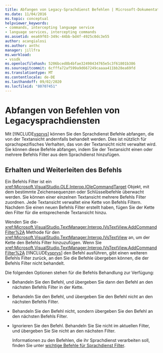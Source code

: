 ```yaml
---
title: Abfangen von Legacy-Sprachdienst Befehlen | Microsoft-Dokumentation
ms.date: 11/04/2016
ms.topic: conceptual
helpviewer_keywords:
- commands, intercepting language service
- language services, intercepting commands
ms.assetid: eea69f03-349c-44bb-bd4f-4925c0dc3e55
author: acangialosi
ms.author: anthc
manager: jillfra
ms.workload:
- vssdk
ms.openlocfilehash: 5206bced8b4bfae32498434765e5c3f61801b386
ms.sourcegitcommit: 6cfffa72af599a9d667249caaaa411bb28ea69fd
ms.translationtype: MT
ms.contentlocale: de-DE
ms.lasthandoff: 09/02/2020
ms.locfileid: "80707451"
---
```

# <a name="intercepting-legacy-language-service-commands"></a>Abfangen von Befehlen von Legacysprachdiensten
Mit [!INCLUDE[vsprvs](../../code-quality/includes/vsprvs_md.md)] können Sie den Sprachdienst Befehle abfangen, die von der Textansicht andernfalls behandelt werden. Dies ist nützlich für sprachspezifisches Verhalten, das von der Textansicht nicht verwaltet wird. Sie können diese Befehle abfangen, indem Sie der Textansicht einen oder mehrere Befehls Filter aus dem Sprachdienst hinzufügen.

## <a name="getting-and-routing-the-command"></a>Erhalten und Weiterleiten des Befehls
 Ein Befehls Filter ist ein <xref:Microsoft.VisualStudio.OLE.Interop.IOleCommandTarget> Objekt, mit dem bestimmte Zeichensequenzen oder Schlüsselbefehle überwacht werden. Sie können einer einzelnen Textansicht mehrere Befehls Filter zuordnen. Jede Textansicht verwaltet eine Kette von Befehls Filtern. Nachdem Sie einen neuen Befehls Filter erstellt haben, fügen Sie der Kette den Filter für die entsprechende Textansicht hinzu.

 Wenden Sie die- <xref:Microsoft.VisualStudio.TextManager.Interop.IVsTextView.AddCommandFilter%2A> Methode für den <xref:Microsoft.VisualStudio.TextManager.Interop.IVsTextView> an, um der Kette den Befehls Filter hinzuzufügen. Wenn Sie <xref:Microsoft.VisualStudio.TextManager.Interop.IVsTextView.AddCommandFilter%2A> [!INCLUDE[vsprvs](../../code-quality/includes/vsprvs_md.md)] den Befehl ausführen, gibt einen weiteren Befehls Filter zurück, an den Sie die Befehle übergeben können, die der Befehls Filter nicht behandelt.

 Die folgenden Optionen stehen für die Befehls Behandlung zur Verfügung:

- Behandeln Sie den Befehl, und übergeben Sie dann den Befehl an den nächsten Befehls Filter in der Kette.

- Behandeln Sie den Befehl, und übergeben Sie den Befehl nicht an den nächsten Befehls Filter.

- Behandeln Sie den Befehl nicht, sondern übergeben Sie den Befehl an den nächsten Befehls Filter.

- Ignorieren Sie den Befehl. Behandeln Sie Sie nicht im aktuellen Filter, und übergeben Sie Sie nicht an den nächsten Filter.

  Informationen zu den Befehlen, die ihr Sprachdienst verarbeiten soll, finden Sie unter [wichtige Befehle für Sprachdienst Filter](../../extensibility/internals/important-commands-for-language-service-filters.md).
